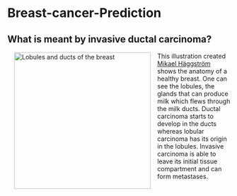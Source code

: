 # Breast-cancer-Prediction

## What is meant by invasive ductal carcinoma? <a class="anchor" id="intro"></a>

<a title="Mikael Häggström, M.D. - Author info - Reusing images [CC BY (https://creativecommons.org/licenses/by/2.5)]" href="https://commons.wikimedia.org/wiki/File:Lobules_and_ducts_of_the_breast.jpg"><img width="309" alt="Lobules and ducts of the breast" style="float:left; margin:0px 15px 15px 15px" src="https://upload.wikimedia.org/wikipedia/commons/thumb/4/47/Lobules_and_ducts_of_the_breast.jpg/256px-Lobules_and_ducts_of_the_breast.jpg"></a>


This illustration created [Mikael Häggström](https://commons.wikimedia.org/wiki/File:Lobules_and_ducts_of_the_breast.jpg) shows the anatomy of a healthy breast. One can see the lobules, the glands that can produce milk which flews through the milk ducts. Ductal carcinoma starts to develop in the ducts whereas lobular carcinoma has its origin in the lobules. Invasive carcinoma is able to leave its initial tissue compartment and can form metastases. 
